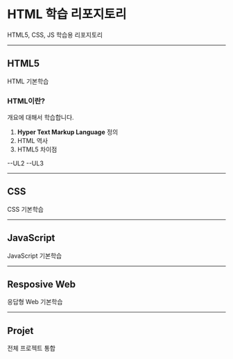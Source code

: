 # HTML 학습 리포지토리
HTML5, CSS, JS 학습용 리포지토리

-------------------------------------

## HTML5
HTML 기본학습

### HTML이란?
개요에 대해서 학습합니다.

1. **Hyper Text Markup Language** 정의
2. HTML 역사
3. HTML5 차이점

  --UL2
  --UL3

-------------------------------------------

## CSS
CSS 기본학습

-------------------------------------------

## JavaScript
JavaScript 기본학습

-------------------------------------------

## Resposive Web
응답형 Web 기본학습

-------------------------------------------

## Projet
전체 프로젝트 통합
